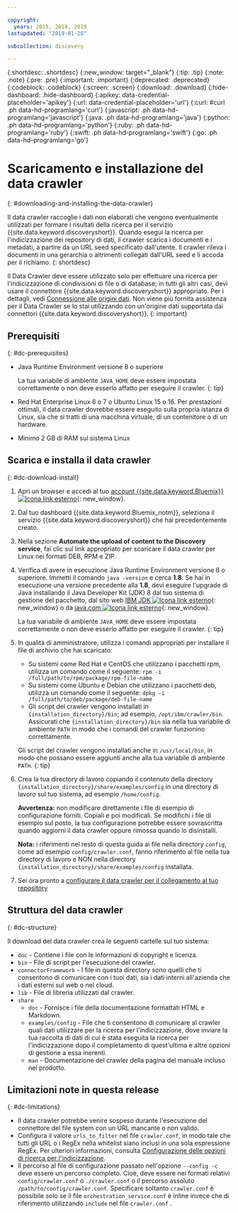 ```yaml
---

copyright:
  years: 2015, 2018, 2019
lastupdated: "2019-01-28"

subcollection: discovery

---
```


{:shortdesc: .shortdesc}
{:new_window: target="_blank"}
{:tip: .tip}
{:note: .note}
{:pre: .pre}
{:important: .important}
{:deprecated: .deprecated}
{:codeblock: .codeblock}
{:screen: .screen}
{:download: .download}
{:hide-dashboard: .hide-dashboard}
{:apikey: data-credential-placeholder='apikey'} 
{:url: data-credential-placeholder='url'}
{:curl: #curl .ph data-hd-programlang='curl'}
{:javascript: .ph data-hd-programlang='javascript'}
{:java: .ph data-hd-programlang='java'}
{:python: .ph data-hd-programlang='python'}
{:ruby: .ph data-hd-programlang='ruby'}
{:swift: .ph data-hd-programlang='swift'}
{:go: .ph data-hd-programlang='go'}

# Scaricamento e installazione del data crawler
{: #downloading-and-installing-the-data-crawler}

Il data crawler raccoglie i dati non elaborati che vengono eventualmente utilizzati per formare i risultati della ricerca per il servizio {{site.data.keyword.discoveryshort}}. Quando esegui la ricerca per l'indicizzazione dei repository di dati, il crawler scarica i documenti e i metadati, a partire da un URL seed specificato dall'utente. Il crawler rileva i documenti in una gerarchia o altrimenti collegati dall'URL seed e li accoda per il richiamo.
{: shortdesc}

Il Data Crawler deve essere utilizzato solo per effettuare una ricerca per l'indicizzazione di condivisioni di file o di database; in tutti gli altri casi, devi usare il connettore {{site.data.keyword.discoveryshort}} appropriato. Per i dettagli, vedi [Connessione alle origini dati](/docs/services/discovery?topic=discovery-sources#sources). Non viene più fornita assistenza per il Data Crawler se lo stai utilizzando con un'origine dati supportata dai connettori {{site.data.keyword.discoveryshort}}.
{: important}

## Prerequisiti
{: #dc-prerequisites}

-   Java Runtime Environment versione 8 o superiore

    La tua variabile di ambiente `JAVA_HOME` deve essere impostata correttamente o non deve esserlo affatto per eseguire il crawler.
    {: tip}
-   Red Hat Enterprise Linux 6 o 7 o Ubuntu Linux 15 o 16. Per prestazioni ottimali, il data crawler dovrebbe essere eseguito sulla propria istanza di Linux, sia che si tratti di una macchina virtuale, di un contenitore o di un hardware.

-   Minimo 2 GB di RAM sul sistema Linux

## Scarica e installa il data crawler
{: #dc-download-install}

1.  Apri un browser e accedi al tuo [account {{site.data.keyword.Bluemix}} ![Icona link esterno](../../icons/launch-glyph.svg "Icona link esterno")](https://{DomainName}/){: new_window}.

1.  Dal tuo dashboard {{site.data.keyword.Bluemix_notm}}, seleziona il servizio {{site.data.keyword.discoveryshort}} che hai precedentemente creato.

1.  Nella sezione **Automate the upload of content to the Discovery service**, fai clic sul link appropriato per scaricare il data crawler per Linux nei formati DEB, RPM e ZIP.

1.  Verifica di avere in esecuzione Java Runtime Environment versione 8 o superiore. Immetti il comando `java -version` e cerca **1.8**. Se hai in esecuzione una versione precedente alla **1.8**, devi eseguire l'upgrade di Java installando il Java Developer Kit (JDK) 8 dal tuo sistema di gestione del pacchetto, dal sito web [IBM JDK ![Icona link esterno](../../icons/launch-glyph.svg "Icona link esterno")](https://www.ibm.com/developerworks/java/jdk/){: new_window} o da [java.com ![Icona link esterno](../../icons/launch-glyph.svg "Icona link esterno")](http://www.java.com){: new_window}.

    La tua variabile di ambiente `JAVA_HOME` deve essere impostata correttamente o non deve esserlo affatto per eseguire il crawler.
    {: tip}

1.  In qualità di amministratore, utilizza i comandi appropriati per installare il file di archivio che hai scaricato:

    -   Su sistemi come Red Hat e CentOS che utilizzano i pacchetti rpm, utilizza un comando come il seguente: `rpm -i /full/path/to/rpm/package/rpm-file-name`
    -   Su sistemi come Ubuntu e Debian che utilizzano i pacchetti deb, utilizza un comando come il seguente: `dpkg -i /full/path/to/deb/package/deb-file-name`
    -   Gli script del crawler vengono installati in `{installation_directory}/bin`; ad esempio, `/opt/ibm/crawler/bin`. Assicurati che `{installation_directory}/bin` sia nella tua variabile di ambiente `PATH` in modo che i comandi del crawler funzionino correttamente.

    Gli script del crawler vengono installati anche in `/usr/local/bin`, in modo che possano essere aggiunti anche alla tua variabile di ambiente `PATH`.
    {: tip}
1.  Crea la tua directory di lavoro copiando il contenuto della directory `{installation_directory}/share/examples/config` in una directory di lavoro sul tuo sistema, ad esempio `/home/config`.

    **Avvertenza:** non modificare direttamente i file di esempio di configurazione forniti. Copiali e poi modificali. Se modifichi i file di esempio sul posto, la tua configurazione potrebbe essere sovrascritta quando aggiorni il data crawler oppure rimossa quando lo disinstalli.

    **Nota:** i riferimenti nel resto di questa guida ai file nella directory `config`, come ad esempio `config/crawler.conf`, fanno riferimento al file nella tua directory di lavoro e NON nella directory `{installation_directory}/share/examples/config` installata.

1.  Sei ora pronto a [configurare il data crawler per il collegamento al tuo repository](/docs/services/discovery?topic=discovery-configuring-connector-and-seed-options#configuring-connector-and-seed-options)

## Struttura del data crawler
{: #dc-structure}

Il download del data crawler crea le seguenti cartelle sul tuo sistema:

-   `doc` - Contiene i file con le informazioni di copyright e licenza.
-   `bin` - File di script per l'esecuzione del crawler.
-   `connectorFramework` - I file in questa directory sono quelli che ti consentono di comunicare con i tuoi dati, sia i dati interni all'azienda che i dati esterni sul web o nel cloud.
-   `lib` - File di libreria utilizzati dal crawler.
-   `share`
    -   `doc` - Fornisce i file della documentazione formattati HTML e Markdown.
    -   `examples/config` - File che ti consentono di comunicare al crawler quali dati utilizzare per la ricerca per l'indicizzazione, dove inviare la tua raccolta di dati di cui è stata eseguita la ricerca per l'indicizzazione dopo il completamento di quest'ultima e altre opzioni di gestione a essa inerenti.
    -   `man` - Documentazione del crawler della pagina del manuale incluso nel prodotto.

## Limitazioni note in questa release
{: #dc-limitations}

-   Il data crawler potrebbe venire sospeso durante l'esecuzione del connettore del file system con un URL mancante o non valido.
-   Configura il valore `urls_to_filter` nel file `crawler.conf`, in modo tale che tutti gli URL o i RegEx nella whitelist siano inclusi in una sola espressione RegEx. Per ulteriori informazioni, consulta [Configurazione delle opzioni di ricerca per l'indicizzazione](/docs/services/discovery?topic=discovery-configuring-the-data-crawler#configuring-crawl-options).
-   Il percorso al file di configurazione passato nell'opzione `--config -c` deve essere un percorso completo. Cioè, deve essere nei formati relativi `config/crawler.conf` o `./crawler.conf` o il percorso assoluto `/path/to/config/crawler.conf`. Specificare soltanto `crawler.conf` è possibile solo se il file `orchestration_service.conf` è inline invece che di riferimento utilizzando `include` nel file `crawler.conf` .
